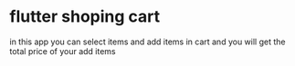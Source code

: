# flutter shoping cart
 in this app you can select items and add items in cart and you will get the total price of your add items
